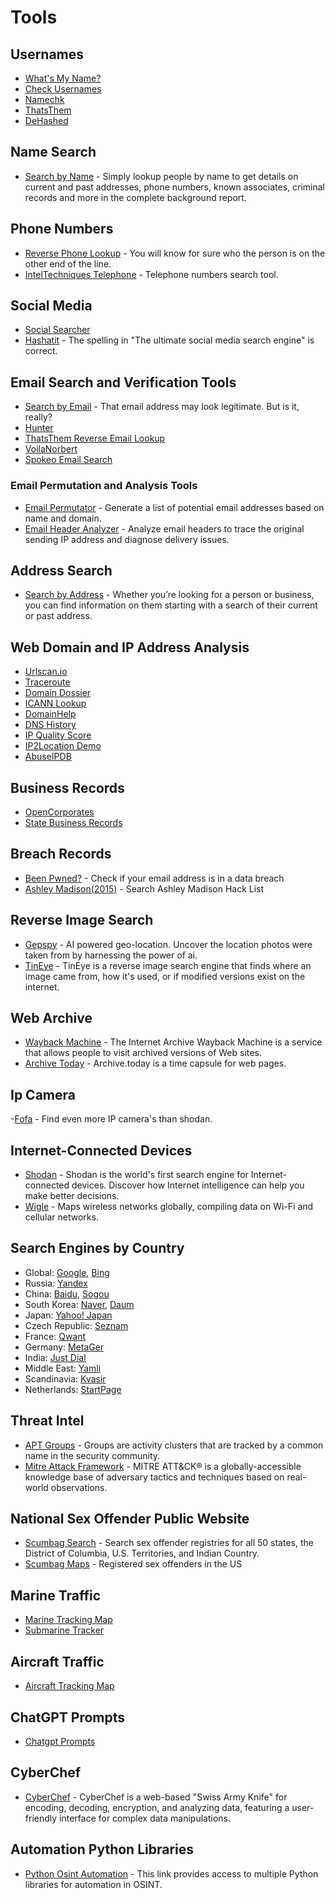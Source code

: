 # Tools

## Usernames

- [What's My Name?](https://whatsmyname.app/)
- [Check Usernames](https://checkusernames.com/)
- [Namechk](https://namechk.com/)
- [ThatsThem](https://thatsthem.com/)
- [DeHashed](https://dehashed.com/)

## Name Search

- [Search by Name](https://www.cyberbackgroundchecks.com/name) - Simply lookup people by name to get details on current and past addresses, phone numbers, known associates, criminal records and more in the complete background report. 

## Phone Numbers

- [Reverse Phone Lookup](https://www.cyberbackgroundchecks.com/phone) - You will know for sure who the person is on the other end of the line.
- [IntelTechniques Telephone](https://inteltechniques.com/tools/Telephone.html) - Telephone numbers search tool.

## Social Media

- [Social Searcher](https://www.social-searcher.com/)
- [Hashatit](https://www.hashatit.com/) - The spelling in "The ultimate social media search engine" is correct.


## Email Search and Verification Tools

- [Search by Email](https://www.cyberbackgroundchecks.com/email) - That email address may look legitimate. But is it, really?
- [Hunter](https://hunter.io/)
- [ThatsThem Reverse Email Lookup](https://thatsthem.com/reverse-email-lookup)
- [VoilaNorbert](https://www.voilanorbert.com/)
- [Spokeo Email Search](https://www.spokeo.com/email-search)
  
### Email Permutation and Analysis Tools

- [Email Permutator](http://metricsparrow.com/toolkit/email-permutator/) - Generate a list of potential email addresses based on name and domain.
- [Email Header Analyzer](https://mxtoolbox.com/EmailHeaders.aspx) - Analyze email headers to trace the original sending IP address and diagnose delivery issues.

## Address Search

- [Search by Address](https://www.cyberbackgroundchecks.com/address) - Whether you’re looking for a person or business, you can find information on them starting with a search of their current or past address.


## Web Domain and IP Address Analysis

- [Urlscan.io](https://urlscan.io/)
- [Traceroute](https://hackertarget.com/online-traceroute/)
- [Domain Dossier](https://centralops.net/co/DomainDossier.aspx)
- [ICANN Lookup](https://lookup.icann.org/en/lookup)
- [DomainHelp](https://domainhelp.com/)
- [DNS History](https://osint.sh/dnshistory/)
- [IP Quality Score](https://www.ipqualityscore.com/free-ip-lookup-proxy-vpn-test)
- [IP2Location Demo](https://www.ip2location.com/demo/)
- [AbuseIPDB](https://www.abuseipdb.com/)

## Business Records

- [OpenCorporates](https://opencorporates.com/)
- [State Business Records](https://github.com/GHOST-7331/GHOSINT/blob/main/STATERECORDSEARCH.MD)

## Breach Records

- [Been Pwned?](https://haveibeenpwned.com/) - Check if your email address is in a data breach
- [Ashley Madison(2015)](https://checkashleymadison.com/) - Search Ashley Madison Hack List 

## Reverse Image Search

- [Gepspy](https://geospy.ai/) - AI powered geo-location. Uncover the location photos were taken from by harnessing the power of ai.
- [TinEye](https://tineye.com/) - TinEye is a reverse image search engine that finds where an image came from, how it's used, or if modified versions exist on the internet.

## Web Archive

- [Wayback Machine](http://web.archive.org/) - The Internet Archive Wayback Machine is a service that allows people to visit archived versions of Web sites.
- [Archive Today](https://archive.is/) - Archive.today is a time capsule for web pages.

## Ip Camera

-[Fofa](https://en.fofa.info/) - Find even more IP camera's than shodan.


## Internet-Connected Devices

- [Shodan](https://www.shodan.io/) - Shodan is the world's first search engine for Internet-connected devices. Discover how Internet intelligence can help you make better decisions.
- [Wigle](https://wigle.net/) - Maps wireless networks globally, compiling data on Wi-Fi and cellular networks. 


## Search Engines by Country

- Global: [Google](https://www.google.com), [Bing](https://www.bing.com)
- Russia: [Yandex](https://www.yandex.com)
- China: [Baidu](https://www.baidu.com), [Sogou](https://www.sogou.com)
- South Korea: [Naver](https://www.naver.com), [Daum](https://www.daum.net)
- Japan: [Yahoo! Japan](https://www.yahoo.co.jp)
- Czech Republic: [Seznam](https://www.seznam.cz)
- France: [Qwant](https://www.qwant.com)
- Germany: [MetaGer](https://metager.org)
- India: [Just Dial](https://www.justdial.com)
- Middle East: [Yamli](https://www.yamli.com)
- Scandinavia: [Kvasir](https://www.kvasir.no)
- Netherlands: [StartPage](https://www.startpage.com)



## Threat Intel

- [APT Groups](https://attack.mitre.org/groups/) - Groups are activity clusters that are tracked by a common name in the security community.
- [Mitre Attack Framework](https://attack.mitre.org/) - MITRE ATT&CK® is a globally-accessible knowledge base of adversary tactics and techniques based on real-world observations.

## National Sex Offender Public Website

- [Scumbag Search](https://www.nsopw.gov/) - Search sex offender registries for all 50 states, the District of Columbia, U.S. Territories, and Indian Country.
- [Scumbag Maps](https://www.city-data.com/so/sexoffenders.html) - Registered sex offenders in the US

## Marine Traffic

- [Marine Tracking Map](https://www.marinetraffic.com/en/ais/home/centerx:-73.1/centery:40.5/zoom:5)
- [Submarine Tracker](https://www.marinevesseltraffic.com/submarine-vessels-tracking-map)

## Aircraft Traffic

- [Aircraft Tracking Map](https://planefinder.net/)


## ChatGPT Prompts

- [Chatgpt Prompts](https://github.com/f/awesome-chatgpt-prompts)

## CyberChef


- [CyberChef](https://gchq.github.io/CyberChef/) - CyberChef is a web-based "Swiss Army Knife" for encoding, decoding, encryption, and analyzing data, featuring a user-friendly interface for complex data manipulations.


## Automation Python Libraries


- [Python Osint Automation](https://intel471.com/blog/python-libraries-for-osint-automation) - This link provides access to multiple Python libraries for automation in OSINT.



















                                                     
                                                     
                                                     
                                                     
                                                     
                                                     






    

